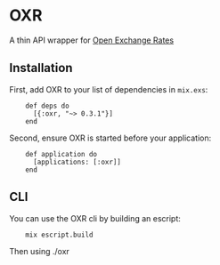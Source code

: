 # OXR

A thin API wrapper for [Open Exchange Rates](https://openexchangerates.org)

## Installation
  First, add OXR to your list of dependencies in `mix.exs`:

        def deps do
          [{:oxr, "~> 0.3.1"}]
        end

  Second, ensure OXR is started before your application:

        def application do
          [applications: [:oxr]]
        end

## CLI
  You can use the OXR cli by building an escript:

        mix escript.build

  Then using ./oxr